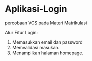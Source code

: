 # Aplikasi-Login
percobaan VCS pada Materi Matrikulasi

Alur Fitur Login:
1. Memasukkan email dan password
2. Memvalidasi masukan.
3. Menampilkan halaman homepage.
